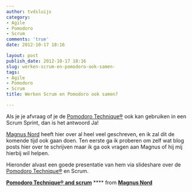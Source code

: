 ```yaml
---
author: tvdsluijs
category:
- Agile
- Pomodoro
- Scrum
comments: 'true'
date: 2012-10-17 18:16

layout: post
publish_date: 2012-10-17 18:16
slug: werken-scrum-en-pomodoro-ook-samen-
tags:
- Agile
- Pomodoro
- Scrum
title: Werken Scrum en Pomodoro ook samen?

---
```

Als je je afvraag of je de [Pomodoro
Technique®](http://www.pomodorotechnique.com/) ook kan gebruiken in een Scrum
Sprint, dan is het antwoord Ja!

[Magnus Nord](http://www.devoteddeveloper.com/p/about.html) heeft hier over al
heel veel geschreven, en ik zal dit de komende tijd ook gaan doen. Ten eerste
ga ik proberen om zelf wat blog posts hier over te schrijven maar ik ga ook
vragen aan Magnus of hij mij hierbij wil helpen.

Hieronder alvast een goede presentatie van hem via slideshare over de
[Pomodoro Technique®](http://www.pomodorotechnique.com/) en Scrum.

[ **Pomodoro Technique® and
scrum**](//www.slideshare.net/devoteddeveloper/pomodoro-technique-and-scrum
"Pomodoro Technique® and scrum") **** from [**Magnus
Nord**](https://www.slideshare.net/devoteddeveloper)

